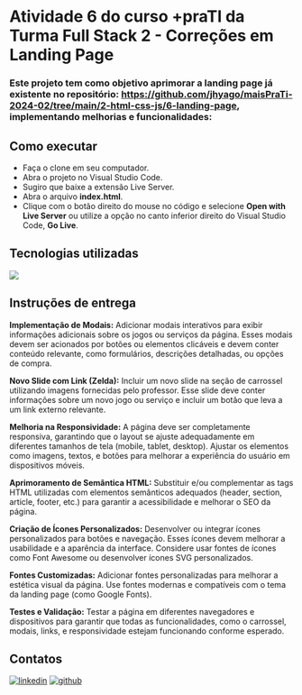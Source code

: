 # Atividade 6 do curso +praTI da Turma Full Stack 2 - Correções em Landing Page
### Este projeto tem como objetivo aprimorar a landing page já existente no repositório: https://github.com/jhyago/maisPraTi-2024-02/tree/main/2-html-css-js/6-landing-page, implementando melhorias e funcionalidades:

## Como executar
- Faça o clone em seu computador.
- Abra o projeto no Visual Studio Code.
- Sugiro que baixe a extensão Live Server.
- Abra o arquivo **index.html**.
- Clique com o botão direito do mouse no código e selecione **Open with Live Server** ou utilize a opção no canto inferior direito do Visual Studio Code, **Go Live**.

## Tecnologias utilizadas
<p>
    <a href="https://skillicons.dev">
      <img src="https://skillicons.dev/icons?i=js,css,html" />
    </a>
</p>

## Instruções de entrega
 **Implementação de Modais:** Adicionar modais interativos para exibir informações adicionais sobre os jogos ou serviços da página. Esses modais devem ser acionados por botões ou elementos clicáveis e devem conter conteúdo relevante, como formulários, descrições detalhadas, ou opções de compra.

**Novo Slide com Link (Zelda):** Incluir um novo slide na seção de carrossel utilizando imagens fornecidas pelo professor. Esse slide deve conter informações sobre um novo jogo ou serviço e incluir um botão que leva a um link externo relevante.

**Melhoria na Responsividade:** A página deve ser completamente responsiva, garantindo que o layout se ajuste adequadamente em diferentes tamanhos de tela (mobile, tablet, desktop). Ajustar os elementos como imagens, textos, e botões para melhorar a experiência do usuário em dispositivos móveis.

**Aprimoramento de Semântica HTML:** Substituir e/ou complementar as tags HTML utilizadas com elementos semânticos adequados (header, section, article, footer, etc.) para garantir a acessibilidade e melhorar o SEO da página.

**Criação de Ícones Personalizados:** Desenvolver ou integrar ícones personalizados para botões e navegação. Esses ícones devem melhorar a usabilidade e a aparência da interface. Considere usar fontes de ícones como Font Awesome ou desenvolver ícones SVG personalizados.

**Fontes Customizadas:** Adicionar fontes personalizadas para melhorar a estética visual da página. Use fontes modernas e compatíveis com o tema da landing page (como Google Fonts).

**Testes e Validação:** Testar a página em diferentes navegadores e dispositivos para garantir que todas as funcionalidades, como o carrossel, modais, links, e responsividade estejam funcionando conforme esperado.

## Contatos
[![linkedin](https://skillicons.dev/icons?i=linkedin)](https://linkedin.com/in/devalissonoliveira)   [![github](https://skillicons.dev/icons?i=github)](https://github.com/devalissonoliveira)
